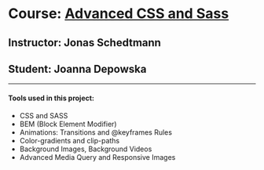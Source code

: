 # Course: [Advanced CSS and Sass](https://www.udemy.com/course/advanced-css-and-sass/)

## Instructor: Jonas Schedtmann

## Student: Joanna Depowska

---

#### Tools used in this project:

- CSS and SASS
- BEM (Block Element Modifier)
- Animations: Transitions and @keyframes Rules
- Color-gradients and clip-paths
- Background Images, Background Videos
- Advanced Media Query and Responsive Images
